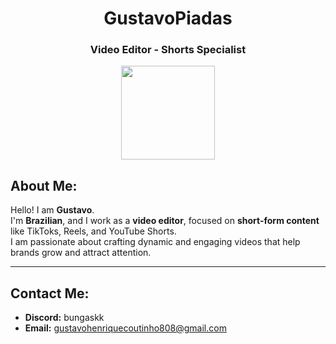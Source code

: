<h1 align="center">GustavoPiadas</h1>

<h3 align="center">Video Editor - Shorts Specialist</h3>

<p align="center">
  <img src="https://imgur.com/m4dCtiZ.png" width="150" height="150">
</p>


## About Me:
Hello! I am **Gustavo**.  
I'm **Brazilian**, and I work as a **video editor**, focused on **short-form content** like TikToks, Reels, and YouTube Shorts.  
I am passionate about crafting dynamic and engaging videos that help brands grow and attract attention.  

---

## Contact Me:
- **Discord:** bungaskk  
- **Email:** gustavohenriquecoutinho808@gmail.com  
